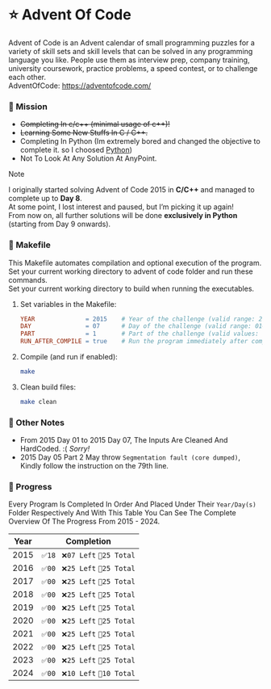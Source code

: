 # ⭐ Advent Of Code
Advent of Code is an Advent calendar of small programming puzzles for a variety of skill sets and skill levels that can be solved in any programming language you like. People use them as interview prep, company training, university coursework, practice problems, a speed contest, or to challenge each other. \
AdventOfCode: https://adventofcode.com/

### 📝 Mission
- ~~Completing In c/c++ (minimal usage of c++)!~~
- ~~Learning Some New Stuffs In C / C++.~~
- Completing In Python (Im extremely bored and changed the objective to complete it. so I choosed <u>Python</u>)
- Not To Look At Any Solution At AnyPoint.

> [!NOTE]
> I originally started solving Advent of Code 2015 in **C/C++** and managed to complete up to **Day 8**.  
> At some point, I lost interest and paused, but I’m picking it up again!  
> From now on, all further solutions will be done **exclusively in Python** (starting from Day 9 onwards).

### 📄 Makefile 
This Makefile automates compilation and optional execution of the program. \
Set your current working directory to advent of code folder and run these commands. \
Set your current working directory to build when running the executables.
1. Set variables in the Makefile:
   ```makefile
   YEAR              = 2015    # Year of the challenge (valid range: 2015–2024)
   DAY               = 07      # Day of the challenge (valid range: 01–25)
   PART              = 1       # Part of the challenge (valid values: 1 or 2)
   RUN_AFTER_COMPILE = true    # Run the program immediately after compilation (true/false)
   ```
2. Compile (and run if enabled):
   ```bash
   make
   ```
3. Clean build files:
   ```bash
   make clean
   ```

### 📄 Other Notes
- From 2015 Day 01 to 2015 Day 07, The Inputs Are Cleaned And HardCoded. :( *Sorry!* 
- 2015 Day 05 Part 2 May throw `Segmentation fault (core dumped)`, Kindly follow the instruction on the 79th line.



### 🎉 Progress
  Every Program Is Completed In Order And Placed Under Their `Year/Day(s)` Folder Respectively And With This Table You Can See The Complete Overview Of The Progress From 2015 - 2024.
  
| Year | Completion |
|------|----------|
| 2015 | `✅18 ` `❌07 Left` `🔅25 Total` |
| 2016 | `✅00 ` `❌25 Left` `🔅25 Total` |
| 2017 | `✅00 ` `❌25 Left` `🔅25 Total` |
| 2018 | `✅00 ` `❌25 Left` `🔅25 Total` |
| 2019 | `✅00 ` `❌25 Left` `🔅25 Total` |
| 2020 | `✅00 ` `❌25 Left` `🔅25 Total` |
| 2021 | `✅00 ` `❌25 Left` `🔅25 Total` |
| 2022 | `✅00 ` `❌25 Left` `🔅25 Total` |
| 2023 | `✅00 ` `❌25 Left` `🔅25 Total` |
| 2024 | `✅00 ` `❌10 Left` `🔅10 Total` |
